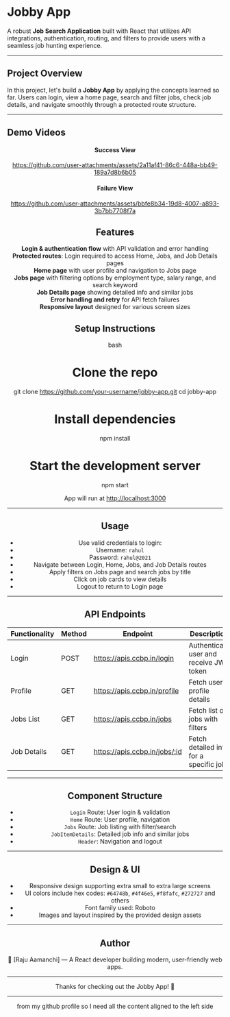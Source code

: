# Jobby App  

A robust **Job Search Application** built with React that utilizes API integrations, authentication, routing, and filters to provide users with a seamless job hunting experience.

***

## Project Overview  

In this project, let's build a **Jobby App** by applying the concepts learned so far. Users can login, view a home page, search and filter jobs, check job details, and navigate smoothly through a protected route structure.

***

## Demo Videos  

<div align="center">  
  <h4>Success View</h4>  

https://github.com/user-attachments/assets/2a11af41-86c6-448a-bb49-189a7d8b6b05

  <h4>Failure View</h4>  
  

https://github.com/user-attachments/assets/bbfe8b34-19d8-4007-a893-3b7bb7708f7a



## Features  

**Login & authentication flow** with API validation and error handling  
**Protected routes**: Login required to access Home, Jobs, and Job Details pages  
**Home page** with user profile and navigation to Jobs page  
**Jobs page** with filtering options by employment type, salary range, and search keyword  
**Job Details page** showing detailed info and similar jobs  
**Error handling and retry** for API fetch failures  
**Responsive layout** designed for various screen sizes  

## Setup Instructions  

bash
# Clone the repo
git clone https://github.com/your-username/jobby-app.git
cd jobby-app

# Install dependencies
npm install

# Start the development server
npm start

App will run at [http://localhost:3000](http://localhost:3000)

***

## Usage  

- Use valid credentials to login:  
- Username: `rahul`  
- Password: `rahul@2021`  
- Navigate between Login, Home, Jobs, and Job Details routes  
- Apply filters on Jobs page and search jobs by title  
- Click on job cards to view details  
- Logout to return to Login page  

***

## API Endpoints  

| Functionality          | Method | Endpoint                         | Description                              |
|-----------------------|--------|---------------------------------|------------------------------------------|
| Login                 | POST   | https://apis.ccbp.in/login       | Authenticate user and receive JWT token |
| Profile               | GET    | https://apis.ccbp.in/profile     | Fetch user profile details               |
| Jobs List             | GET    | https://apis.ccbp.in/jobs        | Fetch list of jobs with filters          |
| Job Details           | GET    | https://apis.ccbp.in/jobs/:id    | Fetch detailed info for a specific job  |

***

## Component Structure  

- `Login` Route: User login & validation  
- `Home` Route: User profile, navigation  
- `Jobs` Route: Job listing with filter/search  
- `JobItemDetails`: Detailed job info and similar jobs  
- `Header`: Navigation and logout  

***

## Design & UI  

- Responsive design supporting extra small to extra large screens  
- UI colors include hex codes: `#64748b`, `#4f46e5`, `#f8fafc`, `#272727` and others  
- Font family used: Roboto  
- Images and layout inspired by the provided design assets  

***

## Author  

👤 [Raju Aamanchi] — A React developer building modern, user-friendly web apps.

***

Thanks for checking out the Jobby App! 🚀

***



from my github profile so I need all the content aligned to the left side
